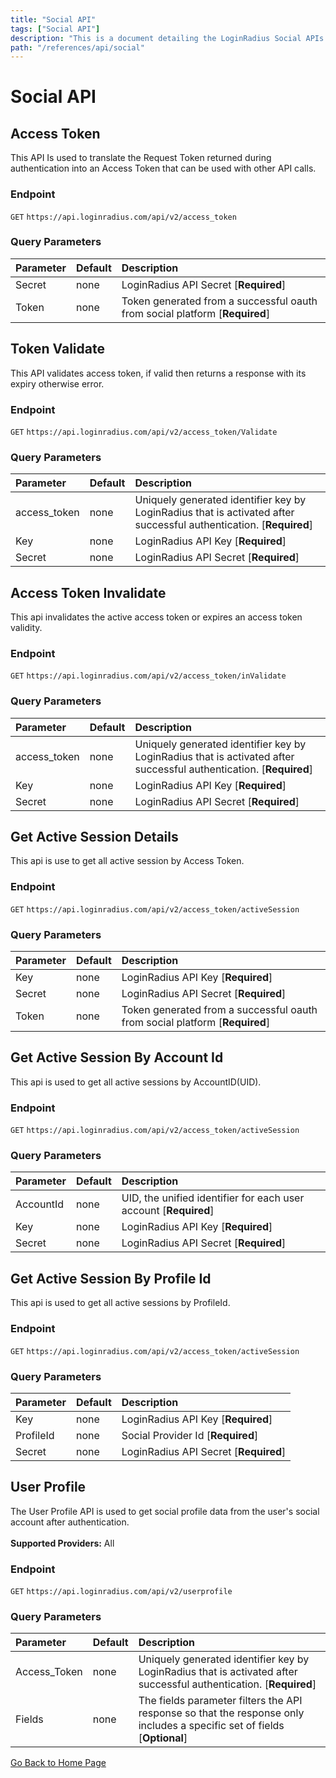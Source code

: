 ```yaml
---
title: "Social API"
tags: ["Social API"]
description: "This is a document detailing the LoginRadius Social APIs."
path: "/references/api/social"
---
```


# Social API

## Access Token

  This API Is used to translate the Request Token returned during authentication into an Access Token that can be used with other API calls.

  ### Endpoint
  `GET` `https://api.loginradius.com/api/v2/access_token`

  ### Query Parameters
  | Parameter    | Default | Description |
  | :------------ | :------- | :-------------------------------------------------------------------------------- |
  | Secret | none | LoginRadius API Secret [**Required**] |
  | Token | none | Token generated from a successful oauth from social platform [**Required**] |
 
## Token Validate

  This API validates access token, if valid then returns a response with its expiry otherwise error.

  ### Endpoint
  `GET` `https://api.loginradius.com/api/v2/access_token/Validate`

  ### Query Parameters
  | Parameter    | Default | Description |
  | :------------ | :------- | :-------------------------------------------------------------------------------- |
  | access_token | none | Uniquely generated identifier key by LoginRadius that is activated after successful authentication. [**Required**] |
  | Key | none | LoginRadius API Key [**Required**] |
  | Secret | none | LoginRadius API Secret [**Required**] |

## Access Token Invalidate

  This api invalidates the active access token or expires an access token validity.

  ### Endpoint
  `GET` `https://api.loginradius.com/api/v2/access_token/inValidate`

  ### Query Parameters
  | Parameter    | Default | Description |
  | :------------ | :------- | :-------------------------------------------------------------------------------- |
  | access_token | none | Uniquely generated identifier key by LoginRadius that is activated after successful authentication. [**Required**] |
  | Key | none | LoginRadius API Key [**Required**] |
  | Secret | none | LoginRadius API Secret [**Required**] |

## Get Active Session Details

  This api is use to get all active session by Access Token.

  ### Endpoint
  `GET` `https://api.loginradius.com/api/v2/access_token/activeSession`

  ### Query Parameters
  | Parameter    | Default | Description |
  | :------------ | :------- | :-------------------------------------------------------------------------------- |
  | Key | none | LoginRadius API Key [**Required**] |
  | Secret | none | LoginRadius API Secret [**Required**] |
  | Token | none | Token generated from a successful oauth from social platform [**Required**] |
 
## Get Active Session By Account Id

  This api is used to get all active sessions by AccountID(UID).

  ### Endpoint
  `GET` `https://api.loginradius.com/api/v2/access_token/activeSession`

  ### Query Parameters
  | Parameter    | Default | Description |
  | :------------ | :------- | :-------------------------------------------------------------------------------- |
  | AccountId | none | UID, the unified identifier for each user account [**Required**] |
  | Key | none | LoginRadius API Key [**Required**] |
  | Secret | none | LoginRadius API Secret [**Required**] |

## Get Active Session By Profile Id

  This api is used to get all active sessions by ProfileId.

  ### Endpoint
  `GET` `https://api.loginradius.com/api/v2/access_token/activeSession`

  ### Query Parameters
  | Parameter    | Default | Description |
  | :------------ | :------- | :-------------------------------------------------------------------------------- |
  | Key | none | LoginRadius API Key [**Required**] |
  | ProfileId | none | Social Provider Id [**Required**] |
  | Secret | none | LoginRadius API Secret [**Required**] |
 
## User Profile

  The User Profile API is used to get social profile data from the user's social account after authentication.<br><br><b>Supported Providers:</b>  All
  
  ### Endpoint
  `GET` `https://api.loginradius.com/api/v2/userprofile`

  ### Query Parameters
  | Parameter    | Default | Description |
  | :------------ | :------- | :-------------------------------------------------------------------------------- |
  | Access_Token | none | Uniquely generated identifier key by LoginRadius that is activated after successful authentication. [**Required**] |
  | Fields | none | The fields parameter filters the API response so that the response only includes a specific set of fields [**Optional**] |

[Go Back to Home Page](/)
